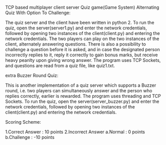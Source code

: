 TCP based multiplayer client server Quiz game(Game System)
Alternating Quiz With Option To Challenge:

The quiz server and the client have been written in python 2. To run the quiz, open the server(server1.py) and enter the network credentials, followed by opening two instances of the client(client.py) and entering the network credentials. The two players can play on the two instances of the client, alternately answering questions. There is also a possibility to challenge a question before it is asked, and in case the designated person incorrectly replies to it, reply it correctly to gain bonus marks, but receive heavy peanlty upon giving wrong answer. The program uses TCP Sockets, and questions are read from a quiz file, like quiz1.txt.

extra Buzzer Round Quiz:

This is another implementation of a quiz server which supports a Buzzer round, i.e. two players can simultaneously answer and the person who replies correctly, earlier is rewarded. The program uses threading and TCP Sockets. To run the quiz, open the server(server_buzzer.py) and enter the network credentials, followed by opening two instances of the client(client.py) and entering the network credentials.

Scoring Scheme:

1.Correct Answer : 10 points
2.Incorrect Answer
  a.Normal : 0 points
  b.Challenge : -10 points
